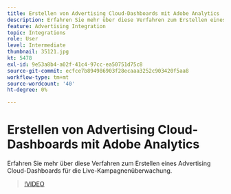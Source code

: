 ```yaml
---
title: Erstellen von Advertising Cloud-Dashboards mit Adobe Analytics
description: Erfahren Sie mehr über diese Verfahren zum Erstellen eines Advertising Cloud-Dashboards für die Live-Kampagnenüberwachung.
feature: Advertising Integration
topic: Integrations
role: User
level: Intermediate
thumbnail: 35121.jpg
kt: 5478
exl-id: 9e53a8b4-a02f-41c4-97cc-ea50751d75c8
source-git-commit: ecfce7b894986903f28ecaaa3252c903420f5aa8
workflow-type: tm+mt
source-wordcount: '40'
ht-degree: 0%

---
```


# Erstellen von Advertising Cloud-Dashboards mit Adobe Analytics

Erfahren Sie mehr über diese Verfahren zum Erstellen eines Advertising Cloud-Dashboards für die Live-Kampagnenüberwachung.

>[!VIDEO](https://video.tv.adobe.com/v/35121/?quality=12&learn=on)
